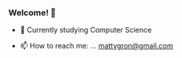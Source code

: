 ### Welcome! 👋

- 🌱 Currently studying 
Computer Science

- 📫 How to reach me: ...
mattygron@gmail.com
